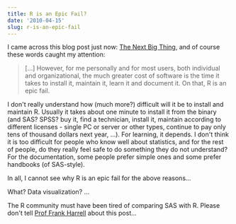 ```yaml
---
title: R is an Epic Fail?
date: '2010-04-15'
slug: r-is-an-epic-fail
---
```


I came across this blog post just now: [The  Next Big Thing](http://www.thejuliagroup.com/blog/?p=433), and of course these words caught my attention:

> [...] However, for me personally and for most users, both individual and organizational, the much greater cost of software is the time it takes to install it, maintain it, learn it and document it. On that, R is an epic fail.

I don't really understand how (much more?) difficult will it be to install and maintain R. Usually it takes about one minute to install it from the binary (and SAS? SPSS? buy it, find a technician, install it, maintain according to different licenses - single PC or server or other types, continue to pay only tens of thousand dollars next year, ...). For learning, it depends. I don't think it is too difficult for people who know well about statistics, and for the rest of people, do they really feel safe to do something they do not understand? For the documentation, some people prefer simple ones and some prefer handbooks (of SAS-style).

In all, I cannot see why R is an epic fail for the above reasons...

What? Data visualization? ...

The R community must have been tired of comparing SAS with R. Please don't tell [Prof Frank Harrell](/en/2010/04/rules-of-thumb-to-meet-r-gurus-in-the-help-list/) about this post...
